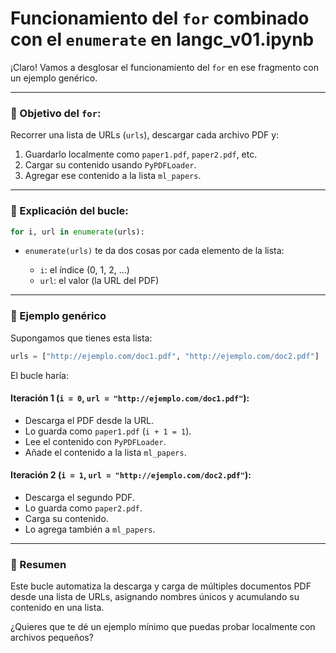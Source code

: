 # Funcionamiento del `for` combinado con el `enumerate` en langc_v01.ipynb

¡Claro! Vamos a desglosar el funcionamiento del `for` en ese fragmento con un ejemplo genérico.

---

### 🎯 Objetivo del `for`:

Recorrer una lista de URLs (`urls`), descargar cada archivo PDF y:

1. Guardarlo localmente como `paper1.pdf`, `paper2.pdf`, etc.
2. Cargar su contenido usando `PyPDFLoader`.
3. Agregar ese contenido a la lista `ml_papers`.

---

### 🔁 Explicación del bucle:

```python
for i, url in enumerate(urls):
```

* `enumerate(urls)` te da dos cosas por cada elemento de la lista:

  * `i`: el índice (0, 1, 2, …)
  * `url`: el valor (la URL del PDF)

---

### 🧪 Ejemplo genérico

Supongamos que tienes esta lista:

```python
urls = ["http://ejemplo.com/doc1.pdf", "http://ejemplo.com/doc2.pdf"]
```

El bucle haría:

#### Iteración 1 (`i = 0`, `url = "http://ejemplo.com/doc1.pdf"`):

* Descarga el PDF desde la URL.
* Lo guarda como `paper1.pdf` (`i + 1 = 1`).
* Lee el contenido con `PyPDFLoader`.
* Añade el contenido a la lista `ml_papers`.

#### Iteración 2 (`i = 1`, `url = "http://ejemplo.com/doc2.pdf"`):

* Descarga el segundo PDF.
* Lo guarda como `paper2.pdf`.
* Carga su contenido.
* Lo agrega también a `ml_papers`.

---

### 🧠 Resumen

Este bucle automatiza la descarga y carga de múltiples documentos PDF desde una lista de URLs, asignando nombres únicos y acumulando su contenido en una lista.

¿Quieres que te dé un ejemplo mínimo que puedas probar localmente con archivos pequeños?
